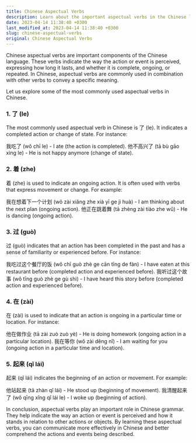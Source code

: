 ```yaml
---
title: Chinese Aspectual Verbs
description: Learn about the important aspectual verbs in the Chinese language and how they differ from English verbs.
date: 2023-04-14 11:38:40 +0300
last_modified_at: 2023-04-14 11:38:40 +0300
slug: chinese-aspectual-verbs
original: Chinese Aspectual Verbs
---
```

Chinese aspectual verbs are important components of the Chinese language. These verbs indicate the way the action or event is perceived, expressing how long it lasts, and whether it is complete, ongoing, or repeated. In Chinese, aspectual verbs are commonly used in combination with other verbs to convey a specific meaning.

Let us explore some of the most commonly used aspectual verbs in Chinese.

### 1. 了 (le)

The most commonly used aspectual verb in Chinese is 了 (le). It indicates a completed action or change of state. For instance:

我吃了 (wǒ chī le) - I ate (the action is completed).
他不高兴了 (tā bù gāo xìng le) - He is not happy anymore (change of state).

### 2. 着 (zhe)

着 (zhe) is used to indicate an ongoing action. It is often used with verbs that express movement or change. For example:

我在想着下一个计划 (wǒ zài xiǎng zhe xià yī ge jì huà) - I am thinking about the next plan (ongoing action).
他正在跳着舞 (tā zhèng zài tiào zhe wǔ) - He is dancing (ongoing action).

### 3. 过 (guò)

过 (guò) indicates that an action has been completed in the past and has a sense of familiarity or experienced before. For instance:

我吃过这个餐厅的饭 (wǒ chī guò zhè ge cān tīng de fàn) - I have eaten at this restaurant before (completed action and experienced before).
我听过这个故事 (wǒ tīng guò zhè ge gù shì) - I have heard this story before (completed action and experienced before).

### 4. 在 (zài)

在 (zài) is used to indicate that an action is ongoing in a particular time or location. For instance:

他在做作业 (tā zài zuò zuò yè) - He is doing homework (ongoing action in a particular location).
我在等你 (wǒ zài děng nǐ) - I am waiting for you (ongoing action in a particular time and location).

### 5. 起来 (qǐ lái)

起来 (qǐ lái) indicates the beginning of an action or movement. For example:

他站起来 (tā zhàn qǐ lái) - He stood up (beginning of movement).
我清醒起来了 (wǒ qīng xǐng qǐ lái le) - I woke up (beginning of action).

In conclusion, aspectual verbs play an important role in Chinese grammar. They help indicate the way an action or event is perceived and how it stands in relation to other actions or objects. By learning these aspectual verbs, you can communicate more effectively in Chinese and better comprehend the actions and events being described.